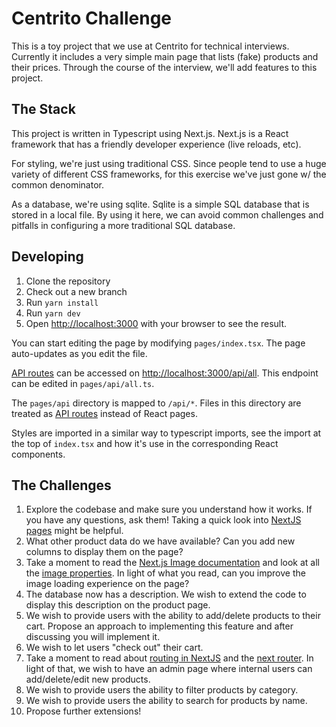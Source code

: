# Centrito Challenge

This is a toy project that we use at Centrito for technical interviews. Currently it includes a very simple main page that lists (fake) products and their prices. Through the course of the interview, we'll add features to this project.

## The Stack

This project is written in Typescript using Next.js. Next.js is a React framework that has a friendly developer experience (live reloads, etc).

For styling, we're just using traditional CSS. Since people tend to use a huge variety of different CSS frameworks, for this exercise we've just gone w/ the common denominator.

As a database, we're using sqlite. Sqlite is a simple SQL database that is stored in a local file. By using it here, we can avoid common challenges and pitfalls in configuring a more traditional SQL database.

## Developing

1. Clone the repository
2. Check out a new branch
3. Run `yarn install`
4. Run `yarn dev`
5. Open [http://localhost:3000](http://localhost:3000) with your browser to see the result.

You can start editing the page by modifying `pages/index.tsx`. The page auto-updates as you edit the file.

[API routes](https://nextjs.org/docs/api-routes/introduction) can be accessed on [http://localhost:3000/api/all](http://localhost:3000/api/all). This endpoint can be edited in `pages/api/all.ts`.

The `pages/api` directory is mapped to `/api/*`. Files in this directory are treated as [API routes](https://nextjs.org/docs/api-routes/introduction) instead of React pages.

Styles are imported in a similar way to typescript imports, see the import at the top of `index.tsx` and how it's use in the corresponding React components.

## The Challenges

1. Explore the codebase and make sure you understand how it works. If you have any questions, ask them! Taking a quick look into [NextJS pages](https://nextjs.org/docs/basic-features/pages) might be helpful.
2. What other product data do we have available? Can you add new columns to display them on the page?
3. Take a moment to read the [Next.js Image documentation](https://nextjs.org/docs/basic-features/image-optimization) and look at all the [image properties](https://nextjs.org/docs/api-reference/next/image). In light of what you read, can you improve the image loading experience on the page?
8. The database now has a description. We wish to extend the code to display this description on the product page.
4. We wish to provide users with the ability to add/delete products to their cart. Propose an approach to implementing this feature and after discussing you will implement it.
7. We wish to let users "check out" their cart.
6. Take a moment to read about [routing in NextJS](https://nextjs.org/docs/routing/introduction) and the [next router](https://nextjs.org/docs/api-reference/next/router). In light of that, we wish to have an admin page where internal users can add/delete/edit new products.
5. We wish to provide users the ability to filter products by category.
9. We wish to provide users the ability to search for products by name.
10. Propose further extensions!